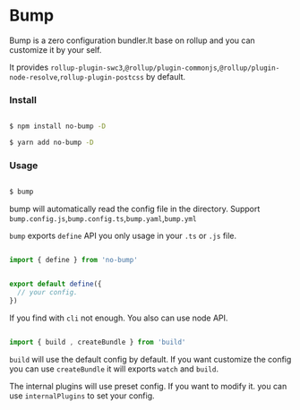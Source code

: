 # Bump

Bump is a zero configuration bundler.It base on rollup and you can customize it by your self.

It provides `rollup-plugin-swc3`,`@rollup/plugin-commonjs`,`@rollup/plugin-node-resolve`,`rollup-plugin-postcss` by default.


### Install

```bash

$ npm install no-bump -D

$ yarn add no-bump -D

```


### Usage

```bash

$ bump

```

bump will automatically read the config file in the directory. Support `bump.config.js`,`bump.config.ts`,`bump.yaml`,`bump.yml`

`bump` exports `define` API you only usage in your `.ts` or `.js` file.

```js

import { define } from 'no-bump'


export default define({
  // your config.
})

```

If you find with `cli` not enough. You also can use node API.

```js

import { build , createBundle } from 'build'

```

`build` will use the default config by default. If you want customize the config you can use `createBundle` it will exports `watch` and `build`.


The internal plugins will use preset config. If you want to modify it. you can use `internalPlugins` to set your config.
